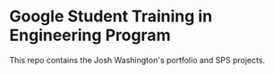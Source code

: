 # Google Student Training in Engineering Program

This repo contains the Josh Washington's portfolio and SPS projects.

